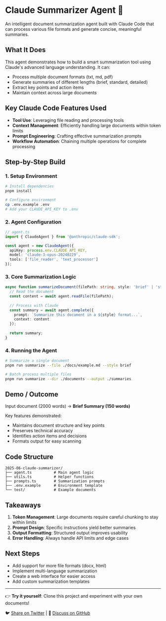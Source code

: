 # Claude Summarizer Agent 📝

An intelligent document summarization agent built with Claude Code that can process various file formats and generate concise, meaningful summaries.

## What It Does

This agent demonstrates how to build a smart summarization tool using Claude's advanced language understanding. It can:
- Process multiple document formats (txt, md, pdf)
- Generate summaries of different lengths (brief, standard, detailed)
- Extract key points and action items
- Maintain context across large documents

## Key Claude Code Features Used

- **Tool Use**: Leveraging file reading and processing tools
- **Context Management**: Efficiently handling large documents within token limits
- **Prompt Engineering**: Crafting effective summarization prompts
- **Workflow Automation**: Chaining multiple operations for complete processing

## Step-by-Step Build

### 1. Setup Environment

```bash
# Install dependencies
pnpm install

# Configure environment
cp .env.example .env
# Add your CLAUDE_API_KEY to .env
```

### 2. Agent Configuration

```typescript
// agent.ts
import { ClaudeAgent } from '@anthropic/claude-sdk';

const agent = new ClaudeAgent({
  apiKey: process.env.CLAUDE_API_KEY,
  model: 'claude-3-opus-20240229',
  tools: ['file_reader', 'text_processor']
});
```

### 3. Core Summarization Logic

```typescript
async function summarizeDocument(filePath: string, style: 'brief' | 'standard' | 'detailed') {
  // Read the document
  const content = await agent.readFile(filePath);
  
  // Process with Claude
  const summary = await agent.complete({
    prompt: `Summarize this document in a ${style} format...`,
    context: content
  });
  
  return summary;
}
```

### 4. Running the Agent

```bash
# Summarize a single document
pnpm run summarize --file ./docs/example.md --style brief

# Batch process multiple files
pnpm run summarize --dir ./documents --output ./summaries
```

## Demo / Outcome

Input document (2000 words) → **Brief Summary (150 words)**

Key features demonstrated:
- Maintains document structure and key points
- Preserves technical accuracy
- Identifies action items and decisions
- Formats output for easy scanning

## Code Structure

```
2025-06-claude-summarizer/
├── agent.ts          # Main agent logic
├── utils.ts          # Helper functions
├── prompts.ts        # Summarization prompts
├── .env.example      # Environment template
└── test/             # Example documents
```

## Takeaways

1. **Token Management**: Large documents require careful chunking to stay within limits
2. **Prompt Design**: Specific instructions yield better summaries
3. **Output Formatting**: Structured output improves usability
4. **Error Handling**: Always handle API limits and edge cases

## Next Steps

- Add support for more file formats (docx, html)
- Implement multi-language summarization
- Create a web interface for easier access
- Add custom summarization templates

---

👉 **Try it yourself**: Clone this project and experiment with your own documents!

🐦 [Share on Twitter](https://twitter.com/intent/tweet?text=Check%20out%20this%20Claude%20Summarizer%20Agent) | 💬 [Discuss on GitHub](https://github.com/yourusername/claude-code-lab/discussions)
